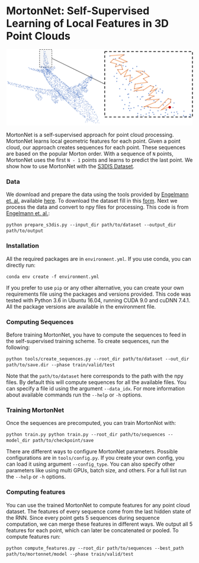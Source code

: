 # MortonNet: Self-Supervised Learning of Local Features in 3D Point Clouds

![Morton order](doc/pull.png)

MortonNet is a self-supervised approach for point cloud processing. 
MortonNet learns local geometric features for each point. Given a
point cloud, our approach creates sequences for each point. These
sequences are based on the popular Morton order. With a sequence of
`N` points, MortonNet uses the first `N - 1` points and learns to
predict the last point. We show how to use MortonNet with the
[S3DIS Dataset](http://buildingparser.stanford.edu/dataset.html).

### Data
We download and prepare the data using the tools provided by 
[Engelmann et. al.](https://www.vision.rwth-aachen.de/media/papers/PID4967025.pdf)
available [here](https://github.com/VisualComputingInstitute/3d-semantic-segmentation).
To download the dataset fill in this [form](https://docs.google.com/forms/d/e/1FAIpQLScDimvNMCGhy_rmBA2gHfDu3naktRm6A8BPwAWWDv-Uhm6Shw/viewform?c=0&w=1).
Next we process the data and convert to npy files for processing. This code is from
[Engelmann et. al.](https://github.com/VisualComputingInstitute/3d-semantic-segmentation):

```commandline
python prepare_s3dis.py --input_dir path/to/dataset --output_dir path/to/output
```

### Installation

All the required packages are in `environment.yml`. If you use conda,
you can directly run:

```commandline
conda env create -f environment.yml
```

If you prefer to use `pip` or any other alternative, you can create your
own requirements file using the packages and versions provided. This code 
was tested with Python 3.6 in Ubuntu 16.04, running CUDA 9.0 and cuDNN 7.4.1. All the package versions are 
available in the environment file. 

### Computing Sequences

Before training MortonNet, you have to compute the sequences to
feed in the self-supervised training scheme. To create sequences,
run the following:

```commandline
python tools/create_sequences.py --root_dir path/to/dataset --out_dir path/to/save.dir --phase train/valid/test
```

Note that the `path/to/dataset` here corresponds to the path with the npy files. 
By default this will compute sequences for all the available files. You
can specify a file id using the argument `--data_idx`. For more information
about available commands run the `--help` or `-h` options.

### Training MortonNet

Once the sequences are precomputed, you can train MortonNot with:

```commandline
python train.py python train.py --root_dir path/to/sequences --model_dir path/to/checkpoint/save
```

There are different ways to configure MortonNet parameters. Possible 
configurations are in `tools/config.py`. If you create your own config,
you can load it using argument `--config_type`. You can also specify 
other parameters like using multi GPUs, batch size, and others. For a
full list run the `--help` or `-h` options.

### Computing features

You can use the trained MortonNet to compute features for any point
cloud dataset. The features of every sequence come from the last hidden
state of the RNN. Since every point gets 5 sequences during sequence
computation, we can merge these features in different ways. We output
all 5 features for each point, which can later be concatenated or pooled.
To compute features run:

```commandline
python compute_features.py --root_dir path/to/sequences --best_path path/to/mortonnet/model --phase train/valid/test
```
